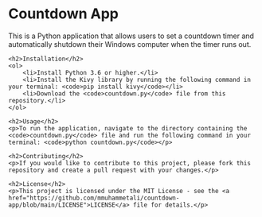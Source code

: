 <!DOCTYPE html>
<html>
<head>
	<title>Countdown App README</title>
</head>
<body>
	<h1>Countdown App</h1>
	<p>This is a Python application that allows users to set a countdown timer and automatically shutdown their Windows computer when the timer runs out.</p>
	
	<h2>Installation</h2>
	<ol>
		<li>Install Python 3.6 or higher.</li>
		<li>Install the Kivy library by running the following command in your terminal: <code>pip install kivy</code></li>
		<li>Download the <code>countdown.py</code> file from this repository.</li>
	</ol>
	
	<h2>Usage</h2>
	<p>To run the application, navigate to the directory containing the <code>countdown.py</code> file and run the following command in your terminal: <code>python countdown.py</code></p>
	
	<h2>Contributing</h2>
	<p>If you would like to contribute to this project, please fork this repository and create a pull request with your changes.</p>
	
	<h2>License</h2>
	<p>This project is licensed under the MIT License - see the <a href="https://github.com/mmuhammetali/countdown-app/blob/main/LICENSE">LICENSE</a> file for details.</p>
</body>
</html>
